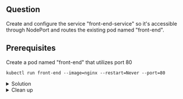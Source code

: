 ## Question
Create and configure the service "front-end-service" so it's accessible through NodePort and routes the existing pod named "front-end".

## Prerequisites

Create a pod named "front-end" that utilizes port 80

```
kubectl run front-end --image=nginx --restart=Never --port=80
````

<details>
<summary> Solution</summary>
1. Check which port uses the container "front-end"

```
kubectl get pod front-end -o yaml
```
2. Create the service "front-end-service"

```
kubectl expose pod front-end --port=80 --target-port=80 --type=NodePort --name=front-end-service
```

--port=80 exposes the service on port 80 <br>
--target-port=80 forwards traffic to port 80 in the pod <br>
--type NodePort makes the service accessible externally on a port from the NodePort range

</details>

<details>
<summary> Clean up</summary>

```
kubectl delete svc front-end-serivce
kubectl delete pod front-end
```
</details>